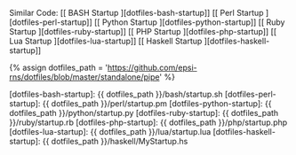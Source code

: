 <div class="panel panel-primary">
  <div class="panel-body" markdown="1">

Similar Code: 
[[ BASH Startup ][dotfiles-bash-startup]]
[[ Perl Startup ][dotfiles-perl-startup]]
[[ Python Startup ][dotfiles-python-startup]]
[[ Ruby Startup ][dotfiles-ruby-startup]]
[[ PHP Startup ][dotfiles-php-startup]]
[[ Lua Startup ][dotfiles-lua-startup]]
[[ Haskell Startup ][dotfiles-haskell-startup]]

[//]: <> ( -- -- -- links below -- -- -- )

{% assign dotfiles_path = 'https://github.com/epsi-rns/dotfiles/blob/master/standalone/pipe' %}

[dotfiles-bash-startup]:   {{ dotfiles_path }}/bash/startup.sh
[dotfiles-perl-startup]:   {{ dotfiles_path }}/perl/startup.pm
[dotfiles-python-startup]:   {{ dotfiles_path }}/python/startup.py
[dotfiles-ruby-startup]:   {{ dotfiles_path }}/ruby/startup.rb
[dotfiles-php-startup]:   {{ dotfiles_path }}/php/startup.php
[dotfiles-lua-startup]:   {{ dotfiles_path }}/lua/startup.lua
[dotfiles-haskell-startup]:   {{ dotfiles_path }}/haskell/MyStartup.hs

  </div>
</div>

